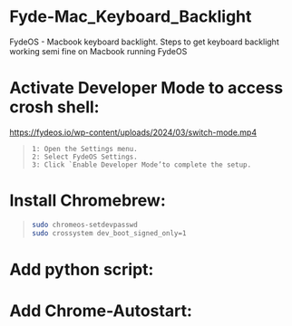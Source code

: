 # Fyde-Mac_Keyboard_Backlight
FydeOS - Macbook keyboard backlight.
Steps to get keyboard backlight working semi fine on Macbook running FydeOS

# Activate Developer Mode to access crosh shell:
https://fydeos.io/wp-content/uploads/2024/03/switch-mode.mp4
> ```
>1: Open the Settings menu.
>2: Select FydeOS Settings.
>3: Click `Enable Developer Mode’to complete the setup.
> ```

# Install Chromebrew:
> ```bash
> sudo chromeos-setdevpasswd
> sudo crossystem dev_boot_signed_only=1
> ```

# Add python script:

# Add Chrome-Autostart:

